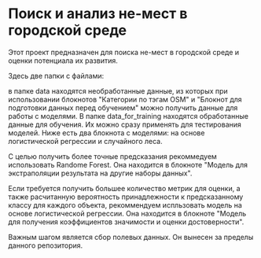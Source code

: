 # Поиск и анализ не-мест в городской среде

Этот проект предназначен для поиска не-мест в городской среде и оценки потенциала их развития.

Здесь две папки с файлами:

в папке data находятся необработанные данные, из которых при использовании блокнотов "Категории по тэгам OSM" и "Блокнот для подготовки данных перед обучением" можно получить данные для работы с моделями.
В папке data_for_training находятся обработанные данные для обучения. Их можно сразу применять для тестирования моделей.
Ниже есть два блокнота с моделями: на основе логистической регрессии и случайного леса.

С целью получить более точные предсказания рекоммедуем использовать Randome Forest. Она находится в блокноте "Модель для экстраполяции результата на другие наборы данных".

Если требуется получить большее количество метрик для оценки, а также расчитанную вероятность принадлежности к предсказанному классу для каждого объекта, рекоммендуем испльзовать модель на основе логистической регрессии. Она находится в блокноте "Модель для получения коэффициентов значимости и оценки достоверности".

Важным шагом является сбор полевых данных. Он вынесен за пределы данного репозитория.


